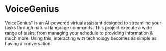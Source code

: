 # VoiceGenius
VoiceGenius" is an AI-powered virtual assistant designed to streamline your tasks through natural language commands. This project execute a wide range of tasks, from managing your schedule to providing information &amp; much more. Using this, interacting with technology becomes as simple as having a conversation.
